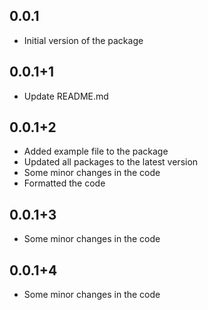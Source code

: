 ## 0.0.1

- Initial version of the package

## 0.0.1+1

- Update README.md

## 0.0.1+2

- Added example file to the package
- Updated all packages to the latest version
- Some minor changes in the code
- Formatted the code

## 0.0.1+3

- Some minor changes in the code

## 0.0.1+4

- Some minor changes in the code